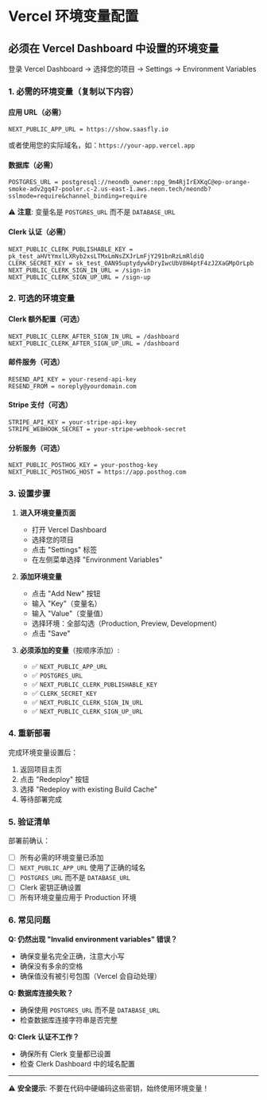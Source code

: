 # Vercel 环境变量配置

## 必须在 Vercel Dashboard 中设置的环境变量

登录 Vercel Dashboard → 选择您的项目 → Settings → Environment Variables

### 1. 必需的环境变量（复制以下内容）

#### 应用 URL（必需）
```
NEXT_PUBLIC_APP_URL = https://show.saasfly.io
```
或者使用您的实际域名，如：`https://your-app.vercel.app`

#### 数据库（必需）
```
POSTGRES_URL = postgresql://neondb_owner:npg_9m4RjIrEXKqC@ep-orange-smoke-adv2gq47-pooler.c-2.us-east-1.aws.neon.tech/neondb?sslmode=require&channel_binding=require
```

⚠️ **注意**: 变量名是 `POSTGRES_URL` 而不是 `DATABASE_URL`

#### Clerk 认证（必需）
```
NEXT_PUBLIC_CLERK_PUBLISHABLE_KEY = pk_test_aHVtYmxlLXRyb2xsLTMxLmNsZXJrLmFjY291bnRzLmRldiQ
CLERK_SECRET_KEY = sk_test_OAN95uptydywkDryIwcUbV8H4ptF4zJ2XaGMpOrLpb
NEXT_PUBLIC_CLERK_SIGN_IN_URL = /sign-in
NEXT_PUBLIC_CLERK_SIGN_UP_URL = /sign-up
```

### 2. 可选的环境变量

#### Clerk 额外配置（可选）
```
NEXT_PUBLIC_CLERK_AFTER_SIGN_IN_URL = /dashboard
NEXT_PUBLIC_CLERK_AFTER_SIGN_UP_URL = /dashboard
```

#### 邮件服务（可选）
```
RESEND_API_KEY = your-resend-api-key
RESEND_FROM = noreply@yourdomain.com
```

#### Stripe 支付（可选）
```
STRIPE_API_KEY = your-stripe-api-key
STRIPE_WEBHOOK_SECRET = your-stripe-webhook-secret
```

#### 分析服务（可选）
```
NEXT_PUBLIC_POSTHOG_KEY = your-posthog-key
NEXT_PUBLIC_POSTHOG_HOST = https://app.posthog.com
```

### 3. 设置步骤

1. **进入环境变量页面**
   - 打开 Vercel Dashboard
   - 选择您的项目
   - 点击 "Settings" 标签
   - 在左侧菜单选择 "Environment Variables"

2. **添加环境变量**
   - 点击 "Add New" 按钮
   - 输入 "Key"（变量名）
   - 输入 "Value"（变量值）
   - 选择环境：全部勾选（Production, Preview, Development）
   - 点击 "Save"

3. **必须添加的变量**（按顺序添加）:
   - ✅ `NEXT_PUBLIC_APP_URL`
   - ✅ `POSTGRES_URL`
   - ✅ `NEXT_PUBLIC_CLERK_PUBLISHABLE_KEY`
   - ✅ `CLERK_SECRET_KEY`
   - ✅ `NEXT_PUBLIC_CLERK_SIGN_IN_URL`
   - ✅ `NEXT_PUBLIC_CLERK_SIGN_UP_URL`

### 4. 重新部署

完成环境变量设置后：

1. 返回项目主页
2. 点击 "Redeploy" 按钮
3. 选择 "Redeploy with existing Build Cache"
4. 等待部署完成

### 5. 验证清单

部署前确认：
- [ ] 所有必需的环境变量已添加
- [ ] `NEXT_PUBLIC_APP_URL` 使用了正确的域名
- [ ] `POSTGRES_URL` 而不是 `DATABASE_URL`
- [ ] Clerk 密钥正确设置
- [ ] 所有环境变量应用于 Production 环境

### 6. 常见问题

**Q: 仍然出现 "Invalid environment variables" 错误？**
- 确保变量名完全正确，注意大小写
- 确保没有多余的空格
- 确保值没有被引号包围（Vercel 会自动处理）

**Q: 数据库连接失败？**
- 确保使用 `POSTGRES_URL` 而不是 `DATABASE_URL`
- 检查数据库连接字符串是否完整

**Q: Clerk 认证不工作？**
- 确保所有 Clerk 变量都已设置
- 检查 Clerk Dashboard 中的域名配置

---

⚠️ **安全提示**: 不要在代码中硬编码这些密钥，始终使用环境变量！